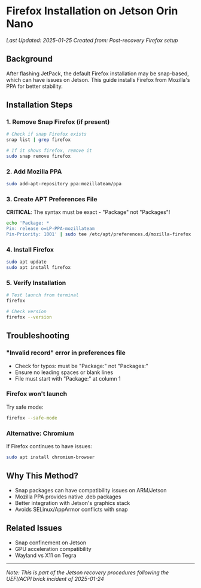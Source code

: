 # Firefox Installation on Jetson Orin Nano

*Last Updated: 2025-01-25*
*Created from: Post-recovery Firefox setup*

## Background
After flashing JetPack, the default Firefox installation may be snap-based, which can have issues on Jetson. This guide installs Firefox from Mozilla's PPA for better stability.

## Installation Steps

### 1. Remove Snap Firefox (if present)
```bash
# Check if snap Firefox exists
snap list | grep firefox

# If it shows firefox, remove it
sudo snap remove firefox
```

### 2. Add Mozilla PPA
```bash
sudo add-apt-repository ppa:mozillateam/ppa
```

### 3. Create APT Preferences File
**CRITICAL**: The syntax must be exact - "Package" not "Packages"!

```bash
echo 'Package: *
Pin: release o=LP-PPA-mozillateam
Pin-Priority: 1001' | sudo tee /etc/apt/preferences.d/mozilla-firefox
```

### 4. Install Firefox
```bash
sudo apt update
sudo apt install firefox
```

### 5. Verify Installation
```bash
# Test launch from terminal
firefox

# Check version
firefox --version
```

## Troubleshooting

### "Invalid record" error in preferences file
- Check for typos: must be "Package:" not "Packages:"
- Ensure no leading spaces or blank lines
- File must start with "Package:" at column 1

### Firefox won't launch
Try safe mode:
```bash
firefox --safe-mode
```

### Alternative: Chromium
If Firefox continues to have issues:
```bash
sudo apt install chromium-browser
```

## Why This Method?
- Snap packages can have compatibility issues on ARM/Jetson
- Mozilla PPA provides native .deb packages
- Better integration with Jetson's graphics stack
- Avoids SELinux/AppArmor conflicts with snap

## Related Issues
- Snap confinement on Jetson
- GPU acceleration compatibility
- Wayland vs X11 on Tegra

---
*Note: This is part of the Jetson recovery procedures following the UEFI/ACPI brick incident of 2025-01-24*